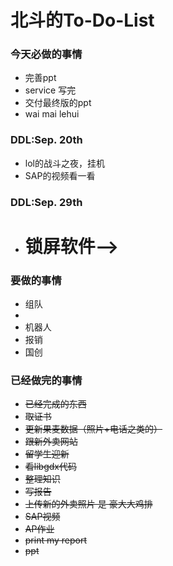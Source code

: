 北斗的To-Do-List
==================

### 今天必做的事情

- 完善ppt
- service 写完
- 交付最终版的ppt
- wai mai  lehui

### DDL:Sep. 20th

- lol的战斗之夜，挂机
- SAP的视频看一看

### DDL:Sep. 29th

- <h1>锁屏软件--></h1>


### 要做的事情

- 组队
- 
- 机器人
- 报销
- 国创
    

### 已经做完的事情

- ~~已经完成的东西~~
- ~~取证书~~
- ~~更新果麦数据（照片+电话之类的）~~
- ~~跟新外卖网站~~
- ~~留学生迎新~~
- ~~看libgdx代码~~
- ~~整理知识~~
- ~~写报告~~
- ~~上传新的外卖照片 是 豪大大鸡排~~
- ~~SAP视频~~
- ~~AP作业~~
- ~~print my report~~
- ~~ppt~~
